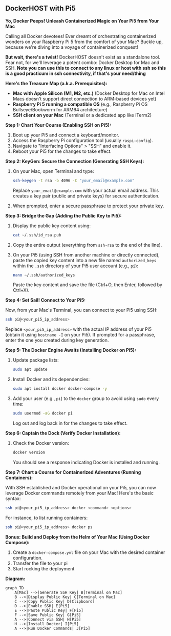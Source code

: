 ## DockerHOST with Pi5

**Yo, Docker Peeps! Unleash Containerized Magic on Your Pi5 from Your Mac**

Calling all Docker devotees! Ever dreamt of orchestrating containerized wonders on your Raspberry Pi 5 from the comfort of your Mac? Buckle up, because we're diving into a voyage of containerized conquest!

**But wait, there's a twist!** DockerHOST doesn't exist as a standalone tool. Fear not, for we'll leverage a potent combo: Docker Desktop for Mac and SSH.
**Note you can use this to connect to any linux or host with ssh so this is a good practicum in ssh connectivity, if that's your need/thing**

**Here's the Treasure Map (a.k.a. Prerequisites):**

- **Mac with Apple Silicon (M1, M2, etc.)** (Docker Desktop for Mac on Intel Macs doesn't support direct connection to ARM-based devices yet)
- **Raspberry Pi 5 running a compatible OS** (e.g., Raspberry Pi OS Bullseye/Bookworm for ARM64 architecture)
- **SSH client on your Mac** (Terminal or a dedicated app like iTerm2)

**Step 1: Chart Your Course (Enabling SSH on Pi5):**

1. Boot up your Pi5 and connect a keyboard/monitor.
2. Access the Raspberry Pi configuration tool (usually `raspi-config`).
3. Navigate to "Interfacing Options" > "SSH" and enable it.
4. Reboot your Pi5 for the changes to take effect.

**Step 2: KeyGen: Secure the Connection (Generating SSH Keys):**

1. On your Mac, open Terminal and type:

    ```bash
    ssh-keygen -t rsa -b 4096 -C "your_email@example.com"
    ```

    Replace `your_email@example.com` with your actual email address. This creates a key pair (public and private keys) for secure authentication.

2. When prompted, enter a secure passphrase to protect your private key.

**Step 3: Bridge the Gap (Adding the Public Key to Pi5):**

1. Display the public key content using:

    ```bash
    cat ~/.ssh/id_rsa.pub
    ```

2. Copy the entire output (everything from `ssh-rsa` to the end of the line).

3. On your Pi5 (using SSH from another machine or directly connected), paste the copied key content into a new file named `authorized_keys` within the `.ssh` directory of your Pi5 user account (e.g., `pi`):

    ```bash
    nano ~/.ssh/authorized_keys
    ```

    Paste the key content and save the file (Ctrl+O, then Enter, followed by Ctrl+X).

**Step 4: Set Sail! Connect to Your Pi5:**

Now, from your Mac's Terminal, you can connect to your Pi5 using SSH:

```bash
ssh pi@<your_pi5_ip_address>
```

Replace `<your_pi5_ip_address>` with the actual IP address of your Pi5 (obtain it using `hostname -I` on your Pi5). If prompted for a passphrase, enter the one you created during key generation.

**Step 5: The Docker Engine Awaits (Installing Docker on Pi5):**

1. Update package lists:

    ```bash
    sudo apt update
    ```

2. Install Docker and its dependencies:

    ```bash
    sudo apt install docker docker-compose -y
    ```

3. Add your user (e.g., `pi`) to the `docker` group to avoid using `sudo` every time:

    ```bash
    sudo usermod -aG docker pi
    ```

    Log out and log back in for the changes to take effect.

**Step 6: Captain the Dock (Verify Docker Installation):**

1. Check the Docker version:

    ```bash
    docker version
    ```

    You should see a response indicating Docker is installed and running.

**Step 7: Chart a Course for Containerized Adventures (Running Containers):**

With SSH established and Docker operational on your Pi5, you can now leverage Docker commands remotely from your Mac! Here's the basic syntax:

```bash
ssh pi@<your_pi5_ip_address> docker <command> <options>
```

For instance, to list running containers:

```bash
ssh pi@<your_pi5_ip_address> docker ps
```

**Bonus: Build and Deploy from the Helm of Your Mac (Using Docker Compose):**

1. Create a `docker-compose.yml` file on your Mac with the desired container configuration.
2. Transfer the file to your pi
3. Start rocking the deployment

**Diagram:**

```mermaid
graph TD
    A[Mac] -->|Generate SSH Key| B[Terminal on Mac]
    B -->|Display Public Key| C[Terminal on Mac]
    C -->|Copy Public Key| D[Clipboard]
    D -->|Enable SSH| E[Pi5]
    E -->|Paste Public Key| F[Pi5]
    F -->|Save Public Key| G[Pi5]
    A -->|Connect via SSH| H[Pi5]
    H -->|Install Docker| I[Pi5]
    A -->|Run Docker Commands| J[Pi5]
```
